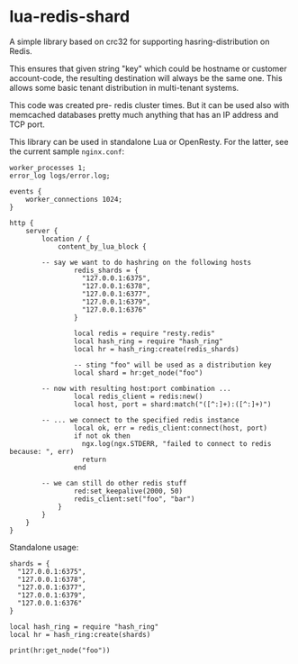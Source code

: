 # lua-redis-shard

A simple library based on crc32 for supporting hasring-distribution on Redis.

This ensures that given string "key" which could be hostname or customer account-code, the resulting destination will always be the same one. This allows some basic tenant distribution in multi-tenant systems.

This code was created pre- redis cluster times. But it can be used also with memcached databases pretty much anything that has an IP address and TCP port.

This library can be used in standalone Lua or OpenResty. For the latter, see the current sample `nginx.conf`:


```
worker_processes 1;
error_log logs/error.log;

events {
    worker_connections 1024;
}

http {
    server {
        location / {
            content_by_lua_block {

		-- say we want to do hashring on the following hosts
                redis_shards = {
                  "127.0.0.1:6375",
                  "127.0.0.1:6378",
                  "127.0.0.1:6377",
                  "127.0.0.1:6379",
                  "127.0.0.1:6376"
                }

                local redis = require "resty.redis"
                local hash_ring = require "hash_ring"
                local hr = hash_ring:create(redis_shards)

                -- sting "foo" will be used as a distribution key
                local shard = hr:get_node("foo")

		-- now with resulting host:port combination ...
                local redis_client = redis:new()
                local host, port = shard:match("([^:]+):([^:]+)")

		-- ... we connect to the specified redis instance
                local ok, err = redis_client:connect(host, port)
                if not ok then
                  ngx.log(ngx.STDERR, "failed to connect to redis because: ", err)
                  return
                end

		-- we can still do other redis stuff
                red:set_keepalive(2000, 50)
                redis_client:set("foo", "bar")
            }
        }
    }
}
```

Standalone usage:

```
shards = {
  "127.0.0.1:6375",
  "127.0.0.1:6378",
  "127.0.0.1:6377",
  "127.0.0.1:6379",
  "127.0.0.1:6376"
}

local hash_ring = require "hash_ring"
local hr = hash_ring:create(shards)

print(hr:get_node("foo"))
```

